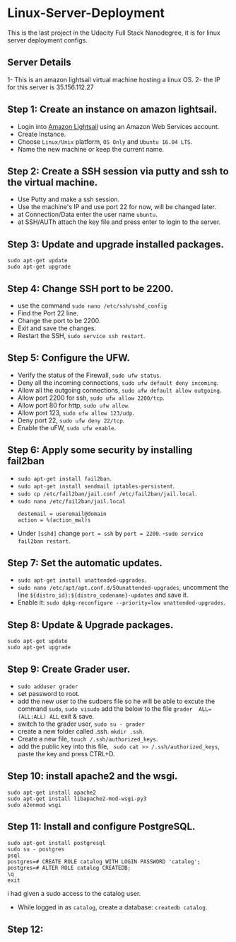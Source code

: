 # Linux-Server-Deployment
This is the last project in the Udacity Full Stack Nanodegree, it is for linux server deployment configs.

## Server Details

1- This is an amazon lightsail virtual machine hosting a linux OS.
2- the IP for this server is 35.156.112.27



## Step 1: Create an instance on amazon lightsail.
- Login into [Amazon Lightsail](https://lightsail.aws.amazon.com/ls/webapp/home/resources) using an Amazon Web Services account.
- Create Instance.
- Choose `Linux/Unix` platform, `OS Only` and  `Ubuntu 16.04 LTS`.
- Name the new machine or keep the current name.

## Step 2: Create a SSH session via putty and ssh to the virtual machine.

- Use Putty and make a ssh session.
- Use the machine's IP and use port 22 for now, will be changed later.
- at Connection/Data enter the user name `ubuntu`.
- at SSH/AUTh attach the key file and press enter to login to the server.

## Step 3: Update and upgrade installed packages.

```
sudo apt-get update
sudo apt-get upgrade
```

## Step 4: Change SSH port to be 2200.

- use the command `sudo nano /etc/ssh/sshd_config`
- Find the Port 22 line.
- Change the port to be 2200.
- Exit and save the changes.
- Restart the SSH, `sudo service ssh restart`.

## Step 5: Configure the UFW.

- Verify the status of the Firewall, `sudo ufw status`.
- Deny all the incoming connections, `sudo ufw default deny incoming`.
- Allow all the outgoing connections, `sudo ufw default allow outgoing`.
- Allow port 2200 for ssh, `sudo ufw allow 2200/tcp`.
- Allow port 80 for http, `sudo ufw allow`.
- Allow port 123, `sudo ufw allow 123/udp`.
- Deny port 22, `sudo ufw deny 22/tcp`.
- Enable the uFW, `sudo ufw enable`.

## Step 6: Apply some security by installing fail2ban

- `sudo apt-get install fail2ban`.
- `sudo apt-get install sendmail iptables-persistent`.
- `sudo cp /etc/fail2ban/jail.conf /etc/fail2ban/jail.local`.
- `sudo nano /etc/fail2ban/jail.local`
  ```
  destemail = useremail@domain
  action = %(action_mwl)s 
  ```
- Under `[sshd]` change `port = ssh` by `port = 2200`.
-`sudo service fail2ban restart`.

## Step 7: Set the automatic updates.

- `sudo apt-get install unattended-upgrades`.
- `sudo nano /etc/apt/apt.conf.d/50unattended-upgrades`, uncomment the line `${distro_id}:${distro_codename}-updates` and save it.
- Enable it: `sudo dpkg-reconfigure --priority=low unattended-upgrades`.

## Step 8: Update & Upgrade packages.
```
sudo apt-get update
sudo apt-get upgrade
```

## Step 9: Create Grader user.

- `sudo adduser grader`
- set password to root.
- add the new user to the sudoers file so he will be able to excute the command `sudo`, 
  `sudo visudo`
  add the below to the file
  `grader  ALL=(ALL:ALL) ALL`
  exit & save.
- switch to the grader user, `sudo su - grader`
- create a new folder called .ssh. `mkdir .ssh`.
- Create a new file, `touch /.ssh/authorized_keys`.
- add the public key into this file, ` sudo cat >> /.ssh/authorized_keys`, paste the key and press CTRL+D.

## Step 10: install apache2 and the wsgi.

```
sudo apt-get install apache2
sudo apt-get install libapache2-mod-wsgi-py3
sudo a2enmod wsgi
```

## Step 11: Install and configure PostgreSQL.

```
sudo apt-get install postgresql
sudo su - postgres
psql
postgres=# CREATE ROLE catalog WITH LOGIN PASSWORD 'catalog';
postgres=# ALTER ROLE catalog CREATEDB;
\q
exit
```
i had given a sudo access to the catalog user.

- While logged in as `catalog`, create a database: `createdb catalog`.


## Step 12: 

